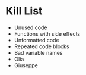 Kill List
=========
* Unused code
* Functions with side effects
* Unformatted code
* Repeated code blocks
* Bad variable names
* Olia
* Giuseppe

